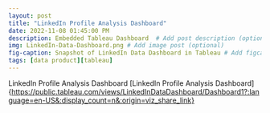```yaml
---
layout: post
title: "LinkedIn Profile Analysis Dashboard"
date: 2022-11-08 01:45:00 PM
description: Embedded Tableau Dashboard  # Add post description (optional)
img: LinkedIn-Data-Dashboard.png # Add image post (optional)
fig-caption: Snapshot of LinkedIn Data Dashboard in Tableau # Add figcaption (optional)
tags: [data product][tableau]
---
```


LinkedIn Profile Analysis Dashboard
[LinkedIn Profile Analysis Dashboard]{https://public.tableau.com/views/LinkedInDataDashboard/Dashboard1?:language=en-US&:display_count=n&:origin=viz_share_link}
